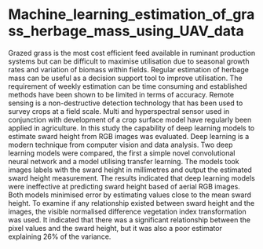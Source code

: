 # Machine_learning_estimation_of_grass_herbage_mass_using_UAV_data

Grazed grass is the most cost efficient feed available in ruminant production systems but can be difficult to maximise utilisation due to seasonal growth rates and variation of biomass within fields. Regular estimation of herbage mass can be useful as a decision support tool to improve utilisation. The requirement of weekly estimation can be time consuming and established methods have been shown to be limited in terms of accuracy. Remote sensing is a non-destructive detection technology that has been used to survey crops at a field scale. Multi and hyperspectral sensor used in conjunction with development of a crop surface model have regularly been applied in agriculture. In this study the capability of deep learning models to estimate sward height from RGB images was evaluated. Deep learning is a modern technique from computer vision and data analysis. Two deep learning models were compared, the first a simple novel convolutional neural network and a model utilising transfer learning. The models took images labels with the sward height in millimetres and output the estimated sward height measurement. The results indicated that deep learning models were ineffective at predicting sward height based of aerial RGB images. Both models minimised error by estimating values close to the mean sward height. To examine if any relationship existed between sward height and the images, the visible normalised difference vegetation index transformation was used. It indicated that there was a significant relationship between the pixel values and the sward height, but it was also a poor estimator explaining 26% of the variance.  
